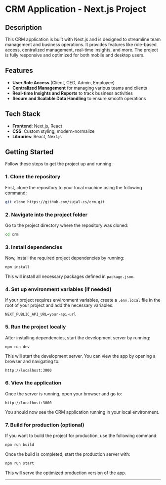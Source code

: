 # CRM Application - Next.js Project

## Description

This CRM application is built with Next.js and is designed to streamline team management and business operations. It provides features like role-based access, centralized management, real-time insights, and more. The project is fully responsive and optimized for both mobile and desktop users.

## Features

- **User Role Access** (Client, CEO, Admin, Employee)
- **Centralized Management** for managing various teams and clients
- **Real-time Insights and Reports** to track business activities
- **Secure and Scalable Data Handling** to ensure smooth operations

## Tech Stack

- **Frontend**: Next.js, React
- **CSS**: Custom styling, modern-normalize
- **Libraries**: React, Next.js

## Getting Started

Follow these steps to get the project up and running:

### 1. Clone the repository

First, clone the repository to your local machine using the following command:

```bash
git clone https://github.com/sujal-cs/crm.git
```

### 2. Navigate into the project folder

Go to the project directory where the repository was cloned:

```bash
cd crm
```

### 3. Install dependencies

Now, install the required project dependencies by running:

```bash
npm install
```

This will install all necessary packages defined in `package.json`.

### 4. Set up environment variables (if needed)

If your project requires environment variables, create a `.env.local` file in the root of your project and add the necessary variables:

```env
NEXT_PUBLIC_API_URL=your-api-url
```

### 5. Run the project locally

After installing dependencies, start the development server by running:

```bash
npm run dev
```

This will start the development server. You can view the app by opening a browser and navigating to:

```
http://localhost:3000
```

### 6. View the application

Once the server is running, open your browser and go to:

```
http://localhost:3000
```

You should now see the CRM application running in your local environment.

### 7. Build for production (optional)

If you want to build the project for production, use the following command:

```bash
npm run build
```

Once the build is completed, start the production server with:

```bash
npm run start
```

This will serve the optimized production version of the app.

---


